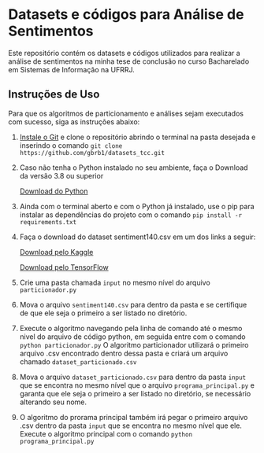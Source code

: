# Datasets e códigos para Análise de Sentimentos

Este repositório contém os datasets e códigos utilizados para realizar a análise de sentimentos na minha tese de conclusão no curso 
Bacharelado em Sistemas de Informação na UFRRJ.

## Instruções de Uso

Para que os algoritmos de particionamento e análises sejam executados com sucesso, siga as instruções abaixo:

1. [Instale o Git](https://git-scm.com/downloads) e clone o repositório abrindo o terminal na pasta desejada e inserindo o comando
`git clone https://github.com/gbrb1/datasets_tcc.git`

2. Caso não tenha o Python instalado no seu ambiente, faça o Download da versão 3.8 ou superior
	
	[Download do Python](https://www.python.org/downloads/)

3. Ainda com o terminal aberto e com o Python já instalado, use o pip para instalar as dependências do projeto com o comando
`pip install -r requirements.txt` 

4. Faça o download do dataset sentiment140.csv em um dos links a seguir: 

	[Download pelo Kaggle](https://www.kaggle.com/datasets/kazanova/sentiment140)

	[Download pelo TensorFlow](https://www.tensorflow.org/datasets/catalog/sentiment140)

5. Crie uma pasta chamada `input` no mesmo nível do arquivo `particionador.py` 

6. Mova o arquivo `sentiment140.csv` para dentro da pasta e se certifique de que ele seja o primeiro a ser listado no diretório.

7. Execute o algoritmo navegando pela linha de comando até o mesmo nivel do arquivo de código python, em seguida entre com o comando
`python particionador.py` 
O algoritmo particionador utilizará o primeiro arquivo .csv encontrado dentro dessa pasta e criará um arquivo chamado `dataset_particionado.csv` 

8. Mova o arquivo `dataset_particionado.csv` para dentro da pasta `input` que se encontra no mesmo nível que o arquivo `programa_principal.py` e garanta 
que ele seja o primeiro a ser listado no diretório, se necessário alterando seu nome.

9. O algoritmo do prorama principal também irá pegar o primeiro arquivo .csv dentro da pasta `input` que se encontra no mesmo nível que ele.
Execute o algoritmo principal com o comando
`python programa_principal.py` 
